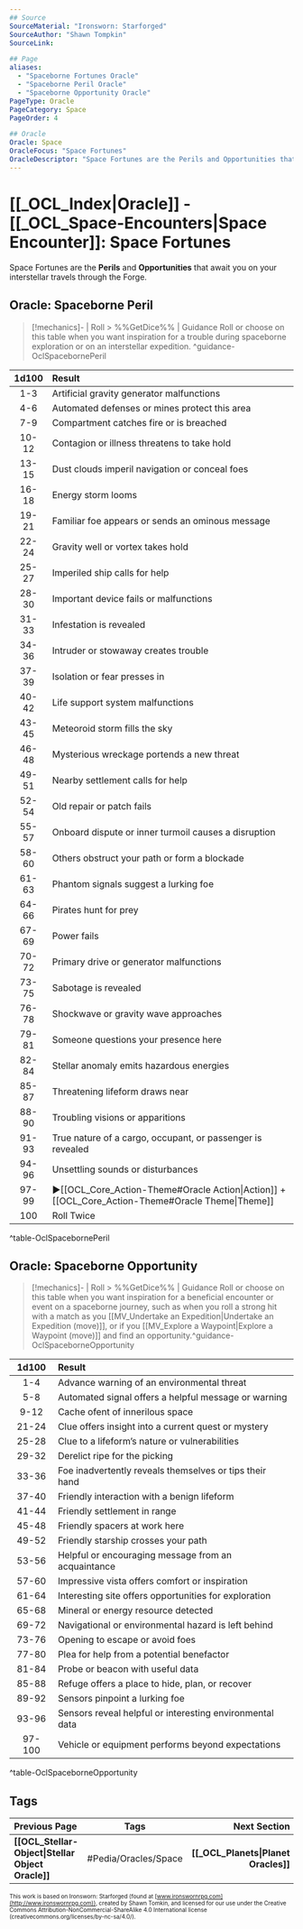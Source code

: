 ```yaml
---
## Source
SourceMaterial: "Ironsworn: Starforged"
SourceAuthor: "Shawn Tompkin"
SourceLink: 

## Page
aliases:
  - "Spaceborne Fortunes Oracle"
  - "Spaceborne Peril Oracle"
  - "Spaceborne Opportunity Oracle"
PageType: Oracle
PageCategory: Space
PageOrder: 4

## Oracle
Oracle: Space
OracleFocus: "Space Fortunes"
OracleDescriptor: "Space Fortunes are the Perils and Opportunities that await you on your interstellar travels through the Forge."
---
```

# [[_OCL_Index|Oracle]] - [[_OCL_Space-Encounters|Space Encounter]]: Space Fortunes
Space Fortunes are the **Perils** and **Opportunities** that await you on your interstellar travels through the Forge.

## Oracle: Spaceborne Peril
> [!mechanics]- | Roll > %%GetDice%% | Guidance
> Roll or choose on this table when you want inspiration for a trouble during spaceborne exploration or on an interstellar expedition. ^guidance-OclSpacebornePeril

| 1d100 | Result |
|:----:|:-------|
| 1-3 | Artificial gravity generator malfunctions |
| 4-6 | Automated defenses or mines protect this area |
| 7-9 | Compartment catches fire or is breached |
| 10-12 | Contagion or illness threatens to take hold |
| 13-15 | Dust clouds imperil navigation or conceal foes |
| 16-18 | Energy storm looms |
| 19-21 | Familiar foe appears or sends an ominous message |
| 22-24 | Gravity well or vortex takes hold |
| 25-27 | Imperiled ship calls for help |
| 28-30 | Important device fails or malfunctions |
| 31-33 | Infestation is revealed |
| 34-36 | Intruder or stowaway creates trouble |
| 37-39 | Isolation or fear presses in |
| 40-42 | Life support system malfunctions |
| 43-45 | Meteoroid storm fills the sky |
| 46-48 | Mysterious wreckage portends a new threat |
| 49-51 | Nearby settlement calls for help |
| 52-54 | Old repair or patch fails |
| 55-57 | Onboard dispute or inner turmoil causes a disruption |
| 58-60 | Others obstruct your path or form a blockade |
| 61-63 | Phantom signals suggest a lurking foe |
| 64-66 | Pirates hunt for prey |
| 67-69 | Power fails |
| 70-72 | Primary drive or generator malfunctions |
| 73-75 | Sabotage is revealed |
| 76-78 | Shockwave or gravity wave approaches |
| 79-81 | Someone questions your presence here |
| 82-84 | Stellar anomaly emits hazardous energies |
| 85-87 | Threatening lifeform draws near |
| 88-90 | Troubling visions or apparitions |
| 91-93 | True nature of a cargo, occupant, or passenger is revealed |
| 94-96 | Unsettling sounds or disturbances |
| 97-99 | ▶[[OCL_Core_Action-Theme#Oracle Action\|Action]] + [[OCL_Core_Action-Theme#Oracle Theme\|Theme]] |
| 100 | Roll Twice |
^table-OclSpacebornePeril

## Oracle: Spaceborne Opportunity
> [!mechanics]- | Roll > %%GetDice%% | Guidance
> Roll or choose on this table when you want inspiration for a beneficial encounter or event on a spaceborne journey, such as when you roll a strong hit with a match as you [[MV_Undertake an Expedition|Undertake an Expedition (move)]], or if you [[MV_Explore a Waypoint|Explore a Waypoint (move)]] and find an opportunity.^guidance-OclSpaceborneOpportunity

| 1d100 | Result |
|:----:|:-------|
| 1-4 | Advance warning of an environmental threat |
| 5-8 | Automated signal offers a helpful message or warning |
| 9-12 | Cache of[](MV_Undertake%20an%20Expedition.md)ent of inner[](MV_Explore%20a%20Waypoint.md)ilous space |
| 21-24 | Clue offers insight into a current quest or mystery |
| 25-28 | Clue to a lifeform’s nature or vulnerabilities |
| 29-32 | Derelict ripe for the picking |
| 33-36 | Foe inadvertently reveals themselves or tips their hand |
| 37-40 | Friendly interaction with a benign lifeform |
| 41-44 | Friendly settlement in range |
| 45-48 | Friendly spacers at work here |
| 49-52 | Friendly starship crosses your path |
| 53-56 | Helpful or encouraging message from an acquaintance |
| 57-60 | Impressive vista offers comfort or inspiration |
| 61-64 | Interesting site offers opportunities for exploration |
| 65-68 | Mineral or energy resource detected |
| 69-72 | Navigational or environmental hazard is left behind |
| 73-76 | Opening to escape or avoid foes |
| 77-80 | Plea for help from a potential benefactor |
| 81-84 | Probe or beacon with useful data |
| 85-88 | Refuge offers a place to hide, plan, or recover |
| 89-92 | Sensors pinpoint a lurking foe |
| 93-96 | Sensors reveal helpful or interesting environmental data |
| 97-100 | Vehicle or equipment performs beyond expectations |
^table-OclSpaceborneOpportunity

## Tags
| Previous Page | Tags | Next Section |
|:--- |:---:| ---:|
| **[[OCL_Stellar-Object\|Stellar Object Oracle]]** | #Pedia/Oracles/Space | **[[_OCL_Planets\|Planet Oracles]]** |



<font size=-2>This work is based on Ironsworn: Starforged (found at [www.ironswornrpg.com](http://www.ironswornrpg.com)), created by Shawn Tomkin, and licensed for our use under the Creative Commons Attribution-NonCommercial-ShareAlike 4.0 International license  (creativecommons.org/licenses/by-nc-sa/4.0/).</font>